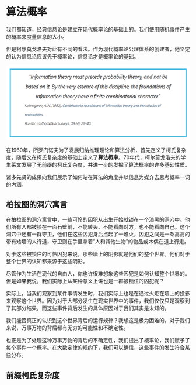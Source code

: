 # 算法概率

我们都知道，经典信息论是建立在现代概率论的基础上的。我们使用随机事件产生的概率来度量信息的大小。

但是柯尔莫戈洛夫对此有不同的看法。作为现代概率论公理体系的创建者，他坚定的认为信息论应该先于概率论，信息论才是概率论的基础。

![alt text](image-1.png)

在1960年，所罗门诺夫为了发展归纳推理理论和算法分析，首先定义了柯氏复杂度，随后又在柯氏复杂度的基础上定义了**算法概率**。70年代，柯尔莫戈洛夫的学生莱文发展了无前缀的柯氏复杂度，并进一步的发掘了算法概率的许多基础性质。

诸多先贤的成果向我们展示了如何站在算法的角度并以信息为媒介去思考概率一词的内涵。

## 柏拉图的洞穴寓言

在柏拉图的洞穴寓言中，一些可怜的囚犯从出生开始就锁在一个漆黑的洞穴中。他们所有人都被锁在一面石壁前，不能转头、不能看向对方，也不能看向自己。这个洞穴中还有一群守卫，他们在这些囚犯身后点起了一堆火，囚犯之间是一条高高的带有矮墙的人行道，守卫则在手里拿着“人和其他生物”的物品或木偶在道上行走。

对于这些被锁住的可怜囚犯来说，那些墙上的阴影就是他们的整个世界。他们对于整个世界的认知都来源于这些阴影。

尽管作为生活在现代的自由人，你也许很难想象这些囚犯是如何认知整个世界的。但是如果我说，我们实际上从某种意义上讲也是一群被锁住的囚犯呢？

实际上，当我们观察到某件事情发生时，我们实际上也是在通过火炬在墙上的投影来观察这个世界。因为对于大部分发生在现实世界中的事件，我们仅仅只是观察到了其部分结果，而这些事件背后发生的具体原因对于我们其实是未知的。

我们能否真正的认识到这个世界背后的运行规律？我想这是极为困难的。对于我们来说，万事万物的背后都有无穷的可能性和不确定性。

也正是为了处理这种万事万物的背后的不确定性，我们提出了概率论，我们赋予了每个事件一个概率。在大数定律的规约下，我们可以确信，这些事件的发生符合某些分布。


## 前缀柯氏复杂度



